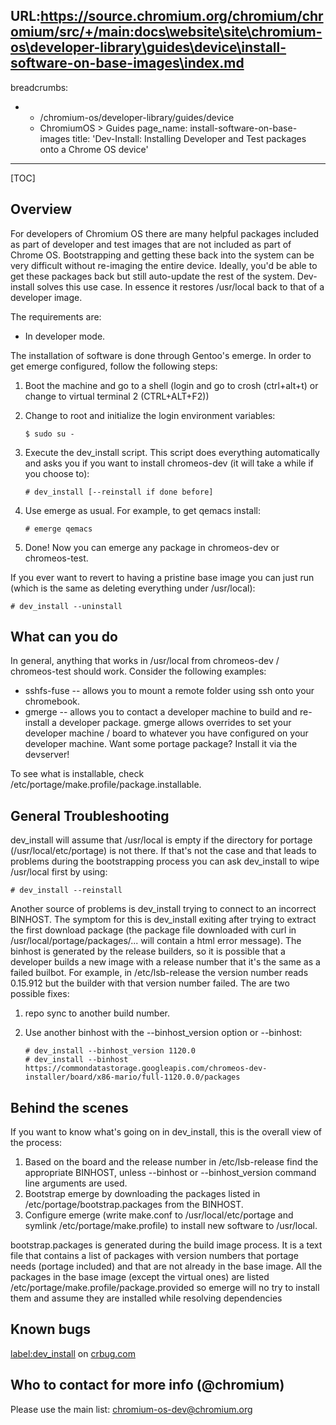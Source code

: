 URL:https://source.chromium.org/chromium/chromium/src/+/main:docs\website\site\chromium-os\developer-library\guides\device\install-software-on-base-images\index.md
---
breadcrumbs:
- - /chromium-os/developer-library/guides/device
  - ChromiumOS > Guides
page_name: install-software-on-base-images
title: 'Dev-Install: Installing Developer and Test packages onto a Chrome OS device'
---

[TOC]

## Overview

For developers of Chromium OS there are many helpful packages included as part
of developer and test images that are not included as part of Chrome OS.
Bootstrapping and getting these back into the system can be very difficult
without re-imaging the entire device. Ideally, you'd be able to get these
packages back but still auto-update the rest of the system. Dev-install solves
this use case. In essence it restores /usr/local back to that of a developer
image.

The requirements are:

*   In developer mode.

The installation of software is done through Gentoo's emerge. In order to get
emerge configured, follow the following steps:

1.  Boot the machine and go to a shell (login and go to crosh
            (ctrl+alt+t) or change to virtual terminal 2 (CTRL+ALT+F2))
2.  Change to root and initialize the login environment variables:

    ```none
    $ sudo su -
    ```

3.  Execute the dev_install script. This script does everything
            automatically and asks you if you want to install chromeos-dev (it
            will take a while if you choose to):

    ```none
    # dev_install [--reinstall if done before]
    ```

4.  Use emerge as usual. For example, to get qemacs install:

    ```none
    # emerge qemacs
    ```

5.  Done! Now you can emerge any package in chromeos-dev or
            chromeos-test.

If you ever want to revert to having a pristine base image you can just run
(which is the same as deleting everything under /usr/local):

```none
# dev_install --uninstall
```

## What can you do

In general, anything that works in /usr/local from chromeos-dev / chromeos-test
should work. Consider the following examples:

*   sshfs-fuse -- allows you to mount a remote folder using ssh onto
            your chromebook.
*   gmerge -- allows you to contact a developer machine to build and
            re-install a developer package. gmerge allows overrides to set your
            developer machine / board to whatever you have configured on your
            developer machine. Want some portage package? Install it via the
            devserver!

To see what is installable, check /etc/portage/make.profile/package.installable.

## General Troubleshooting

dev_install will assume that /usr/local is empty if the directory for portage
(/usr/local/etc/portage) is not there. If that's not the case and that leads to
problems during the bootstrapping process you can ask dev_install to wipe
/usr/local first by using:

```none
# dev_install --reinstall
```

Another source of problems is dev_install trying to connect to an incorrect
BINHOST. The symptom for this is dev_install exiting after trying to extract the
first download package (the package file downloaded with curl in
/usr/local/portage/packages/... will contain a html error message). The binhost
is generated by the release builders, so it is possible that a developer builds
a new image with a release number that it's the same as a failed builbot. For
example, in /etc/lsb-release the version number reads 0.15.912 but the builder
with that version number failed. The are two possible fixes:

1.  repo sync to another build number.
2.  Use another binhost with the --binhost_version option or --binhost:

    ```none
    # dev_install --binhost_version 1120.0
    # dev_install --binhost https://commondatastorage.googleapis.com/chromeos-dev-installer/board/x86-mario/full-1120.0.0/packages
    ```

## Behind the scenes

If you want to know what's going on in dev_install, this is the overall view of
the process:

1.  Based on the board and the release number in /etc/lsb-release find
            the appropriate BINHOST, unless --binhost or --binhost_version
            command line arguments are used.
2.  Bootstrap emerge by downloading the packages listed in
            /etc/portage/bootstrap.packages from the BINHOST.
3.  Configure emerge (write make.conf to /usr/local/etc/portage and
            symlink /etc/portage/make.profile) to install new software to
            /usr/local.

bootstrap.packages is generated during the build image process. It is a text
file that contains a list of packages with version numbers that portage needs
(portage included) and that are not already in the base image. All the packages
in the base image (except the virtual ones) are listed
/etc/portage/make.profile/package.provided so emerge will no try to install them
and assume they are installed while resolving dependencies

## Known bugs

[label:dev_install](http://code.google.com/p/chromium/issues/list?q=label%3Adev_install)
on [crbug.com](https://crbug.com/)

## Who to contact for more info (@chromium)

Please use the main list:
[chromium-os-dev@chromium.org](mailto:chromium-os-dev@chromium.org)
